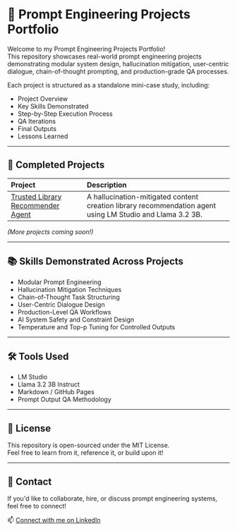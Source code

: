 # 🧠 Prompt Engineering Projects Portfolio

Welcome to my Prompt Engineering Projects Portfolio!  
This repository showcases real-world prompt engineering projects demonstrating modular system design, hallucination mitigation, user-centric dialogue, chain-of-thought prompting, and production-grade QA processes.

Each project is structured as a standalone mini-case study, including:

- Project Overview
- Key Skills Demonstrated
- Step-by-Step Execution Process
- QA Iterations
- Final Outputs
- Lessons Learned

---

## 🚀 Completed Projects

| Project | Description |
|:---|:---|
| [Trusted Library Recommender Agent](./trusted-library-recommender/README.md) | A hallucination-mitigated content creation library recommendation agent using LM Studio and Llama 3.2 3B. |

*(More projects coming soon!)*

---

## 📚 Skills Demonstrated Across Projects

- Modular Prompt Engineering
- Hallucination Mitigation Techniques
- Chain-of-Thought Task Structuring
- User-Centric Dialogue Design
- Production-Level QA Workflows
- AI System Safety and Constraint Design
- Temperature and Top-p Tuning for Controlled Outputs

---

## 🛠️ Tools Used

- LM Studio
- Llama 3.2 3B Instruct
- Markdown / GitHub Pages
- Prompt Output QA Methodology

---

## 📌 License

This repository is open-sourced under the MIT License.  
Feel free to learn from it, reference it, or build upon it!

---

## 👋 Contact

If you'd like to collaborate, hire, or discuss prompt engineering systems,  
feel free to connect!

📫 [Connect with me on LinkedIn](https://www.linkedin.com/in/darrylrachel/)

